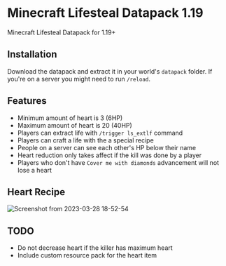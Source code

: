 # Minecraft Lifesteal Datapack 1.19

Minecraft Lifesteal Datapack for 1.19+

## Installation

Download the datapack and extract it in your world's `datapack` folder. If you're on a server you might need to run `/reload`.

## Features

- Minimum amount of heart is 3 (6HP)
- Maximum amount of heart is 20 (40HP)
- Players can extract life with `/trigger ls_extlf` command
- Players can craft a life with the a special recipe
- People on a server can see each other's HP below their name
- Heart reduction only takes affect if the kill was done by a player
- Players who don't have `Cover me with diamonds` advancement will not lose a heart

## Heart Recipe


![Screenshot from 2023-03-28 18-52-54](https://user-images.githubusercontent.com/65359713/228290471-c036730c-4318-4501-b89f-835f2c11a7dd.png)


## TODO

- Do not decrease heart if the killer has maximum heart
- Include custom resource pack for the heart item
